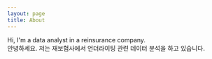 ```yaml
---
layout: page
title: About
---
```


<p class="message">
  Hi, I'm a data analyst in a reinsurance company.<br>
  안녕하세요. 저는 재보험사에서 언더라이팅 관련 데이터 분석을 하고 있습니다.<br>
</p>

